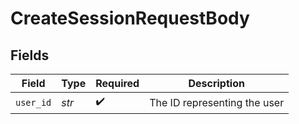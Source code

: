 # CreateSessionRequestBody


## Fields

| Field                        | Type                         | Required                     | Description                  |
| ---------------------------- | ---------------------------- | ---------------------------- | ---------------------------- |
| `user_id`                    | *str*                        | :heavy_check_mark:           | The ID representing the user |
